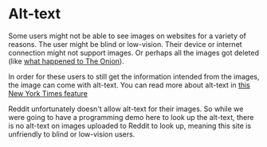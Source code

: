 # Alt-text

Some users might not be able to see images on websites for a variety of reasons. The user might be blind or low-vision. Their device or internet connection might not support images. Or perhaps all the images got deleted (like [what happened to The Onion](https://www.gawker.com/media/analysis-semafor-reinvents-news-by-making-it-more-confusing-to-read)).

In order for these users to still get the information intended from the images, the image can come with alt-text. You can read more about alt-text in [this New York Times feature](https://www.nytimes.com/interactive/2022/02/18/arts/alt-text-images-descriptions.html)

Reddit unfortunately doesn't allow alt-text for their images. So while we were going to have a programming demo here to look up the alt-text, there is no alt-text on images uploaded to Reddit to look up, meaning this site is unfriendly to blind or low-vision users.
